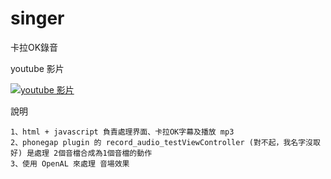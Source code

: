 singer
======

卡拉OK錄音


youtube 影片

[![youtube 影片](http://img.youtube.com/vi/NTZRGQhnP70/0.jpg)](http://www.youtube.com/watch?v=NTZRGQhnP70)

說明

    1、html + javascript 負責處理界面、卡拉OK字幕及播放 mp3
    2、phonegap plugin 的 record_audio_testViewController (對不起，我名字沒取好) 是處理 2個音檔合成為1個音檔的動作
    3、使用 OpenAL 來處理 音場效果
